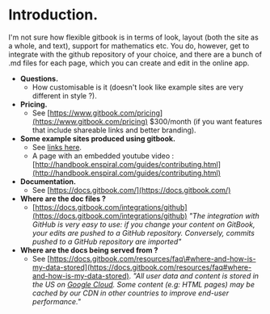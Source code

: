 # Introduction.

I'm not sure how flexible gitbook is in terms of look, layout \(both the site as a whole, and text\), support for mathematics etc. You do, however, get to integrate with the github repository of your choice, and there are a bunch of .md files for each page, which you can create and edit in the online app.

* **Questions.**
  * How customisable is it \(doesn't look like example sites are very different in style ?\).
* **Pricing.**
  * See [https://www.gitbook.com/pricing](https://www.gitbook.com/pricing) $300/month \(if you want features that include shareable links and better branding\).
* **Some example sites produced using gitbook.**
  * See [links here](https://github.com/GitbookIO/gitbook/blob/master/docs/examples.md).
  * A page with an embedded youtube video : [http://handbook.enspiral.com/guides/contributing.html](http://handbook.enspiral.com/guides/contributing.html)
* **Documentation.**
  * See [https://docs.gitbook.com/](https://docs.gitbook.com/)
* **Where are the doc files ?**
  * [https://docs.gitbook.com/integrations/github](https://docs.gitbook.com/integrations/github)  _"The integration with GitHub is very easy to use: if you change your content on GitBook, your edits are pushed to a GitHub repository. Conversely, commits pushed to a GitHub repository are imported"_
* **Where are the docs being served from ?**
  * See [https://docs.gitbook.com/resources/faq\#where-and-how-is-my-data-stored](https://docs.gitbook.com/resources/faq#where-and-how-is-my-data-stored).  _"All user data and content is stored in the US on_ [_Google Cloud_](https://cloud.google.com/)_. Some content \(e.g: HTML pages\) may be cached by our CDN in other countries to improve end-user performance."_



